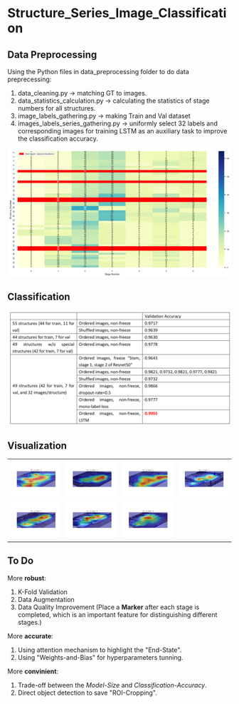 # Structure_Series_Image_Classification

## Data Preprocessing
Using the Python files in data_preprocessing folder to do data preprecessing:
1. data_cleaning.py -> matching GT to images.
2. data_statistics_calculation.py -> calculating the statistics of stage numbers for all structures.
3. image_labels_gathering.py -> making Train and Val dataset
4. images_labels_series_gathering.py -> uniformly select 32 labels and corresponding images for training LSTM as an auxiliary task to improve the classification accuracy.

![Stage-Statistics-of-all-Structures](./figures/structure_statistics.png)

## Classification

![Results](./figures/results.png)

## Visualization

<table>
  <tr>
    <td align="center"><img src="./figures/visual_image_8.png" width="200" alt="Image 1"></td>
    <td align="center"><img src="./figures/visual_image_16.png" width="200" alt="Image 2"></td>
    <td align="center"><img src="./figures/visual_image_31.png" width="200" alt="Image 3"></td>
    <td align="center"><img src="./figures/visual_image_40.png" width="200" alt="Image 4"></td>
  </tr>
  <tr>
    <td align="center"><img src="./figures/visual_image_44.png" width="200" alt="Image 5"></td>
    <td align="center"><img src="./figures/visual_image_50.png" width="200" alt="Image 6"></td>
    <td align="center"><img src="./figures/visual_image_56.png" width="200" alt="Image 7"></td>
  </tr>
</table>

## To Do
More **robust**:
1. K-Fold Validation
2. Data Augmentation
3. Data Quality Improvement (Place a **Marker** after each stage is completed, which is an important feature for distinguishing different stages.)

More **accurate**:
1. Using attention mechanism to highlight the "End-State".
2. Using "Weights-and-Bias" for hyperparameters tunning.

More **convinient**:
1. Trade-off between the *Model-Size* and *Classification-Accuracy*.
2. Direct object detection to save "ROI-Cropping".
